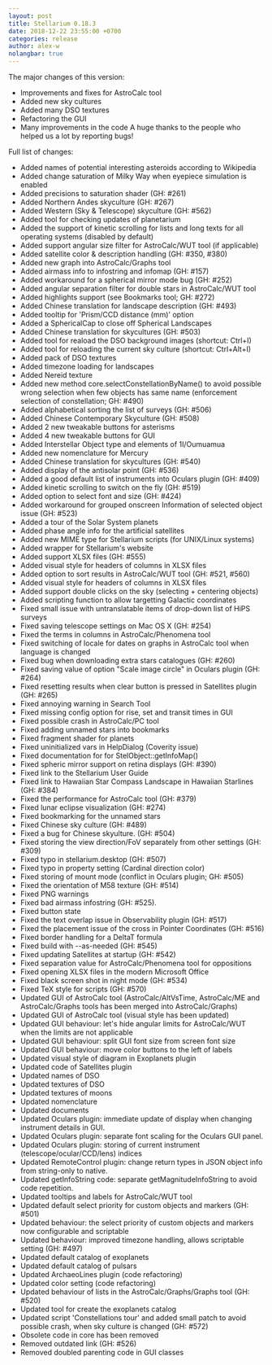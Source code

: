 ```yaml
---
layout: post
title: Stellarium 0.18.3
date: 2018-12-22 23:55:00 +0700
categories: release
author: alex-w
nolangbar: true
---
```

The major changes of this version:
- Improvements and fixes for AstroCalc tool
- Added new sky cultures
- Added many DSO textures
- Refactoring the GUI
- Many improvements in the code
A huge thanks to the people who helped us a lot by reporting bugs!

Full list of changes:
- Added names of potential interesting asteroids according to Wikipedia
- Added change saturation of Milky Way when eyepiece simulation is enabled
- Added precisions to saturation shader (GH: #261)
- Added Northern Andes skyculture (GH: #267)
- Added Western (Sky & Telescope) skyculture (GH: #562)
- Added tool for checking updates of planetarium
- Added the support of kinetic scrolling for lists and long texts for all operating systems (disabled by default)
- Added support angular size filter for AstroCalc/WUT tool (if applicable)
- Added satellite color & description handling (GH: #350, #380)
- Added new graph into AstroCalc/Graphs tool
- Added airmass info to infostring and infomap (GH: #157)
- Added workaround for a spherical mirror mode bug (GH: #252)
- Added angular separation filter for double stars in AstroCalc/WUT tool
- Added highlights support (see Bookmarks tool; GH: #272)
- Added Chinese translation for landscape description (GH: #493)
- Added tooltip for 'Prism/CCD distance (mm)' option
- Added a SphericalCap to close off Spherical Landscapes
- Added Chinese translation for skycultures (GH: #503)
- Added tool for reaload the DSO background images (shortcut: Ctrl+I)
- Added tool for reloading the current sky culture (shortcut: Ctrl+Alt+I)
- Added pack of DSO textures
- Added timezone loading for landscapes
- Added Nereid texture
- Added new method core.selectConstellationByName() to avoid possible wrong selection when few objects has same name (enforcement selection of constellation; GH: #490)
- Added alphabetical sorting the list of surveys (GH: #506)
- Added Chinese Contemporary Skyculture (GH: #508)
- Added 2 new tweakable buttons for asterisms
- Added 4 new tweakable buttons for GUI
- Added Interstellar Object type and elements of 1I/Oumuamua
- Added new nomenclature for Mercury
- Added Chinese translation for skycultures (GH: #540)
- Added display of the antisolar point (GH: #536)
- Added a good default list of instruments into Oculars plugin (GH: #409)
- Added kinetic scrolling to switch on the fly (GH: #519)
- Added option to select font and size (GH: #424)
- Added workaround for grouped onscreen Information of selected object issue (GH: #523)
- Added a tour of the Solar System planets
- Added phase angle info for the artificial satellites
- Added new MIME type for Stellarium scripts (for UNIX/Linux systems)
- Added wrapper for Stellarium's website
- Added support XLSX files (GH: #555)
- Added visual style for headers of columns in XLSX files
- Added option to sort results in AstroCalc/WUT tool (GH: #521, #560)
- Added visual style for headers of columns in XLSX files
- Added support double clicks on the sky (selecting + centering objects)
- Added scripting function to allow targetting Galactic coordinates
- Fixed small issue with untranslatable items of drop-down list of HiPS surveys
- Fixed saving telescope settings on Mac OS X (GH: #254)
- Fixed the terms in columns in AstroCalc/Phenomena tool
- Fixed switching of locale for dates on graphs in AstroCalc tool when language is changed
- Fixed bug when downloading extra stars catalogues (GH: #260)
- Fixed saving value of option "Scale image circle" in Oculars plugin (GH: #264)
- Fixed resetting results when clear button is pressed in Satellites plugin (GH: #265)
- Fixed annoying warning in Search Tool
- Fixed missing config option for rise, set and transit times in GUI
- Fixed possible crash in AstroCalc/PC tool
- Fixed adding unnamed stars into bookmarks
- Fixed fragment shader for planets
- Fixed uninitialized vars in HelpDialog (Coverity issue)
- Fixed documentation for for StelObject::getInfoMap()
- Fixed spheric mirror support on retina displays (GH: #390)
- Fixed link to the Stellarium User Guide
- Fixed link to Hawaiian Star Compass Landscape in Hawaiian Starlines (GH: #384)
- Fixed the performance for AstroCalc tool (GH: #379)
- Fixed lunar eclipse visualization (GH: #274) 
- Fixed bookmarking for the unnamed stars
- Fixed Chinese sky culture (GH: #489)
- Fixed a bug for Chinese skyulture. (GH: #504)
- Fixed storing the view direction/FoV separately from other settings (GH: #309)
- Fixed typo in stellarium.desktop (GH: #507)
- Fixed typo in property setting (Cardinal direction color)
- Fixed storing of mount mode (conflict in Oculars plugin; GH: #505)
- Fixed the orientation of M58 texture (GH: #514)
- Fixed PNG warnings
- Fixed bad airmass infostring (GH: #525).
- Fixed button state
- Fixed the text overlap issue in Observability plugin (GH: #517)
- Fixed the placement issue of the cross in Pointer Coordinates (GH: #516)
- Fixed border handling for a DeltaT formula
- Fixed build with --as-needed (GH: #545)
- Fixed updating Satellites at startup (GH: #542)
- Fixed separation value for AstroCalc/Phenomena tool for oppositions
- Fixed opening XLSX files in the modern Microsoft Office
- Fixed black screen shot in night mode (GH: #534)
- Fixed TeX style for scripts (GH: #570)
- Updated GUI of AstroCalc tool (AstroCalc/AltVsTime, AstroCalc/ME and AstroCalc/Graphs tools has been merged into AstroCalc/Graphs)
- Updated GUI of AstroCalc tool (visual style has been updated)
- Updated GUI behaviour: let's hide angular limits for AstroCalc/WUT when the limits are not applicable
- Updated GUI behaviour: split GUI font size from screen font size
- Updated GUI behaviour: move color buttons to the left of labels
- Updated visual style of diagram in Exoplanets plugin
- Updated code of Satellites plugin
- Updated names of DSO
- Updated textures of DSO
- Updated textures of moons
- Updated nomenclature
- Updated documents
- Updated Oculars plugin: immediate update of display when changing instrument details in GUI.
- Updated Oculars plugin: separate font scaling for the Oculars GUI panel.
- Updated Oculars plugin: storing of current instrument (telescope/ocular/CCD/lens) indices
- Updated RemoteControl plugin: change return types in JSON object info from string-only to native.
- Updated getInfoString code: separate getMagnitudeInfoString to avoid code repetition.
- Updated tooltips and labels for AstroCalc/WUT tool
- Updated default select priority for custom objects and markers (GH: #501)
- Updated behaviour: the select priority of custom objects and markers now configurable and scriptable
- Updated behaviour: improved timezone handling, allows scriptable setting (GH: #497)
- Updated default catalog of exoplanets
- Updated default catalog of pulsars
- Updated ArchaeoLines plugin (code refactoring)
- Updated color setting (code refactoring)
- Updated behaviour of lists in the AstroCalc/Graphs/Graphs tool (GH: #520)
- Updated tool for create the exoplanets catalog
- Updated script 'Constellations tour' and added small patch to avoid possible crash, when sky culture is changed (GH: #572)
- Obsolete code in core has been removed
- Removed outdated link (GH: #526)
- Removed doubled parenting code in GUI classes